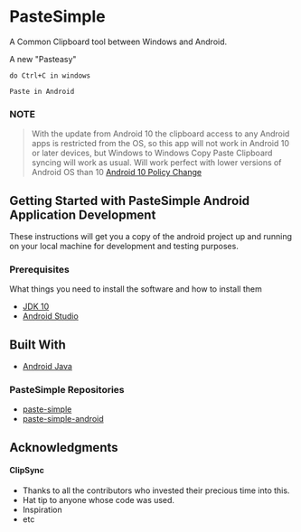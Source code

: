 # PasteSimple

A Common Clipboard tool between Windows and Android.

A new "Pasteasy"

```
do Ctrl+C in windows

Paste in Android
```

### NOTE
> With the update from Android 10 the clipboard access to any Android apps is restricted from the OS, so this app will not work in Android 10 or later devices, but Windows to Windows Copy Paste Clipboard syncing will work as usual. 
> Will work perfect with lower versions of Android OS than 10
> [Android 10 Policy Change](https://developer.android.com/about/versions/10/privacy/changes#clipboard-data)

## Getting Started with PasteSimple Android Application Development

These instructions will get you a copy of the android project up and running on your local machine for development and testing purposes.

### Prerequisites

What things you need to install the software and how to install them

* [JDK 10](http://www.oracle.com/technetwork/java/javase/downloads/jdk10-downloads-4416644.html)
* [Android Studio](https://developer.android.com/studio/)

## Built With

* [Android Java](http://www.oracle.com/technetwork/java/javase/downloads/jdk10-downloads-4416644.html)

### PasteSimple Repositories

* [paste-simple](https://github.com/QZLin/paste-simple)
* [paste-simple-android](https://github.com/QZLin/paste-simple-android)

## Acknowledgments

#### ClipSync
* Thanks to all the contributors who invested their precious time into this.
* Hat tip to anyone whose code was used.
* Inspiration
* etc
